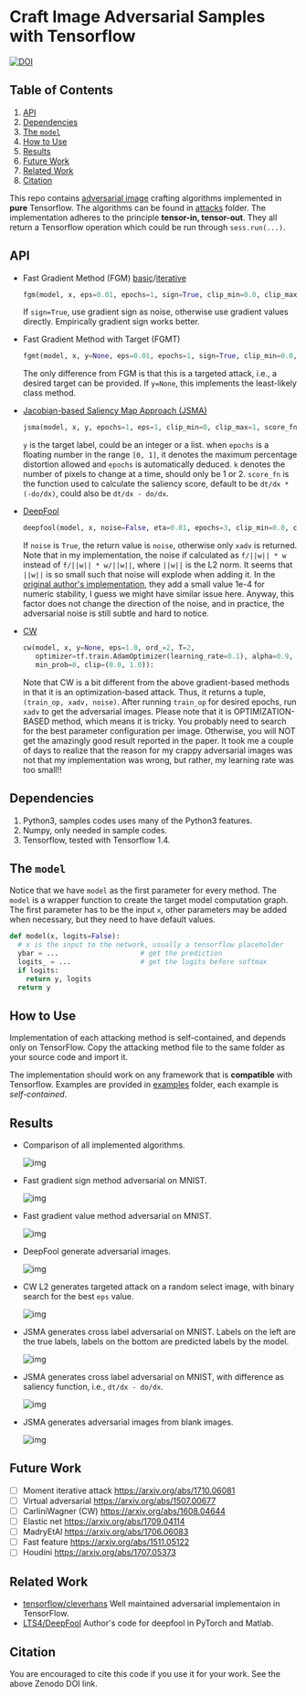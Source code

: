 Craft Image Adversarial Samples with Tensorflow
===============================================

[![DOI](https://zenodo.org/badge/77407674.svg)](https://zenodo.org/badge/latestdoi/77407674)

## Table of Contents

1. [API](#api)
2. [Dependencies](#dependencies)
3. [The `model`](#the-model)
4. [How to Use](#how-to-use)
5. [Results](#results)
6. [Future Work](#future-work)
7. [Related Work](#related-work)
8. [Citation](#citation)

This repo contains [adversarial image](https://arxiv.org/abs/1312.6199) crafting algorithms implemented in
**pure** Tensorflow.  The algorithms can be found in [attacks](attacks) folder.  The
implementation adheres to the principle **tensor-in, tensor-out**.  They all
return a Tensorflow operation which could be run through `sess.run(...)`.

## API

- Fast Gradient Method (FGM) [basic](https://arxiv.org/abs/1412.6572/)/[iterative](https://arxiv.org/abs/1607.02533)

  ```python
  fgm(model, x, eps=0.01, epochs=1, sign=True, clip_min=0.0, clip_max=1.0)
  ```

  If `sign=True`, use gradient sign as noise, otherwise use gradient values
  directly.  Empirically gradient sign works better.

- Fast Gradient Method with Target (FGMT)

  ```python
  fgmt(model, x, y=None, eps=0.01, epochs=1, sign=True, clip_min=0.0, clip_max=1.0):
  ```

  The only difference from FGM is that this is a targeted attack, i.e., a
  desired target can be provided.  If `y=None`, this implements the least-likely
  class method.

- [Jacobian-based Saliency Map Approach (JSMA)](https://arxiv.org/abs/1511.07528)

  ```python
  jsma(model, x, y, epochs=1, eps=1, clip_min=0, clip_max=1, score_fn=lambda t, o: t * tf.abs(o))
  ```

  `y` is the target label, could be an integer or a list.  when `epochs` is a
  floating number in the range `[0, 1]`, it denotes the maximum percentage
  distortion allowed and `epochs` is automatically deduced.  `k` denotes the
  number of pixels to change at a time, should only be 1 or 2.  `score_fn` is
  the function used to calculate the saliency score, default to be `dt/dx *
  (-do/dx)`, could also be `dt/dx - do/dx`.

- [DeepFool](https://arxiv.org/abs/1511.04599)

  ```python
  deepfool(model, x, noise=False, eta=0.01, epochs=3, clip_min=0.0, clip_max=1.0, min_prob=0.0)
  ```

  If `noise` is `True`, the return value is `noise`, otherwise only `xadv` is
  returned.  Note that in my implementation, the noise if calculated as
  `f/||w|| * w` instead of `f/||w|| * w/||w||`, where `||w||` is the L2 norm.
  It seems that `||w||` is so small such that noise will explode when adding it.
  In the [original author's implementation](https://github.com/LTS4/DeepFool/blob/master/Python/deepfool.py#L71), they add a small value 1e-4 for
  numeric stability, I guess we might have similar issue here.  Anyway, this
  factor does not change the direction of the noise, and in practice, the
  adversarial noise is still subtle and hard to notice.

- [CW](https://arxiv.org/abs/1608.04644)

  ```python
  cw(model, x, y=None, eps=1.0, ord_=2, T=2,
     optimizer=tf.train.AdamOptimizer(learning_rate=0.1), alpha=0.9,
     min_prob=0, clip=(0.0, 1.0)):
  ```

  Note that CW is a bit different from the above gradient-based methods in that
  it is an optimization-based attack.  Thus, it returns a tuple, `(train_op,
  xadv, noise)`.  After running `train_op` for desired epochs, run `xadv` to get
  the adversarial images.  Please note that it is OPTIMIZATION-BASED method,
  which means it is tricky.  You probably need to search for the best parameter
  configuration per image.  Otherwise, you will NOT get the amazingly good
  result reported in the paper.  It took me a couple of days to realize that the
  reason for my crappy adversarial images was not that my implementation was
  wrong, but rather, my learning rate was too small!!

## Dependencies

1. Python3, samples codes uses many of the Python3 features.
2. Numpy, only needed in sample codes.
3. Tensorflow, tested with Tensorflow 1.4.

## The `model`

Notice that we have `model` as the first parameter for every method.  The
`model` is a wrapper function to create the target model computation graph.  The
first parameter has to be the input `x`, other parameters may be added when
necessary, but they need to have default values.

```python
def model(x, logits=False):
  # x is the input to the network, usually a tensorflow placeholder
  ybar = ...                    # get the prediction
  logits_ = ...                 # get the logits before softmax
  if logits:
    return y, logits
  return y
```

## How to Use

Implementation of each attacking method is self-contained, and depends only on
TensorFlow.  Copy the attacking method file to the same folder as your source
code and import it.

The implementation should work on any framework that is **compatible** with
Tensorflow.  Examples are provided in [examples](examples) folder, each example
is *self-contained*.

## Results

- Comparison of all implemented algorithms.

  ![img](img/compare.png)

- Fast gradient sign method adversarial on MNIST.

  ![img](img/fgsm_mnist.png)

- Fast gradient value method adversarial on MNIST.

  ![img](img/fgvm_mnist.png)

- DeepFool generate adversarial images.

  ![img](img/deepfool_mnist.png)

- CW L2 generates targeted attack on a random select image, with binary search
  for the best `eps` value.

  ![img](img/cw2_mnist_binary_search.png)

- JSMA generates cross label adversarial on MNIST.  Labels on the left are the
  true labels, labels on the bottom are predicted labels by the model.

  ![img](img/jsma_mnist.png)

- JSMA generates cross label adversarial on MNIST, with difference as saliency
  function, i.e., `dt/dx - do/dx`.

  ![img](img/jsma_mnist_diff.png)

- JSMA generates adversarial images from blank images.

  ![img](img/jsma_mnist_scratch.png)

## Future Work

- [ ] Moment iterative attack https://arxiv.org/abs/1710.06081
- [ ] Virtual adversarial https://arxiv.org/abs/1507.00677
- [ ] CarliniWagner (CW) https://arxiv.org/abs/1608.04644
- [ ] Elastic net https://arxiv.org/abs/1709.04114
- [ ] MadryEtAl https://arxiv.org/abs/1706.06083
- [ ] Fast feature https://arxiv.org/abs/1511.05122
- [ ] Houdini https://arxiv.org/abs/1707.05373

## Related Work

- [tensorflow/cleverhans](https://github.com/openai/cleverhans) Well maintained adversarial implementaion in TensorFlow.
- [LTS4/DeepFool](https://github.com/LTS4/DeepFool) Author's code for deepfool in PyTorch and Matlab.

## Citation

You are encouraged to cite this code if you use it for your work.  See the above
Zenodo DOI link.
